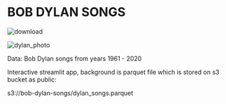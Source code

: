 # BOB DYLAN SONGS

![download](https://user-images.githubusercontent.com/79964602/143621997-542bfdba-1add-4fb8-bcd6-bd69e0fa5903.png)

![dylan_photo](https://user-images.githubusercontent.com/79964602/143622041-2b683186-762a-4cd4-a437-38ccc59292c9.jpeg)

Data: Bob Dylan songs from years 1961 - 2020

Interactive streamlit app, background is parquet file which is stored on s3 bucket as public:

s3://bob-dylan-songs/dylan_songs.parquet